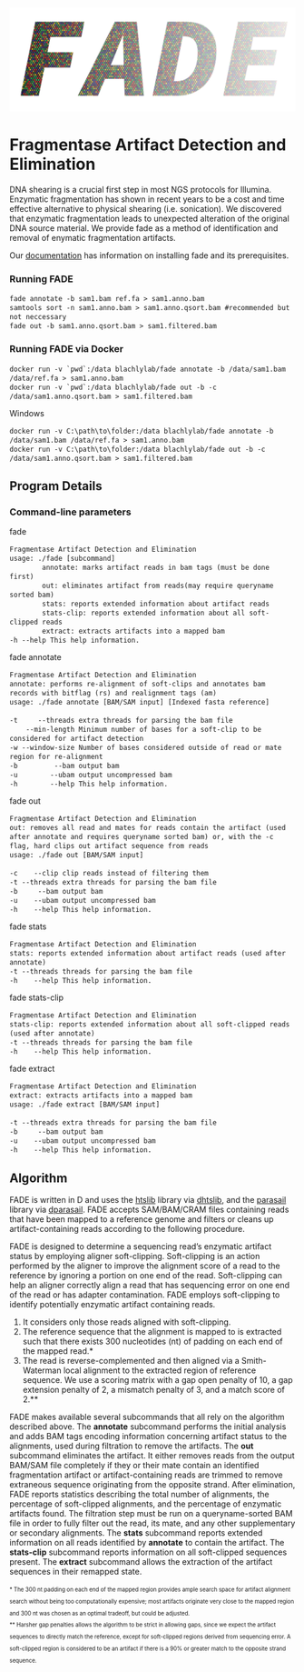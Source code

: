 ![alt text](https://github.com/blachlylab/fade/raw/master/logo/fade_logo.png "FADE")

# **F**ragmentase **A**rtifact **D**etection and **E**limination

DNA shearing is a crucial first step in most NGS protocols for Illumina. Enzymatic fragmentation has shown in recent years to be a cost and time effective alternative to physical shearing (i.e. sonication). We discovered that enzymatic fragmentation leads to unexpected alteration of the original DNA source material. We provide fade as a method of identification and removal of enymatic fragmentation artifacts.

Our [documentation](https://github.com/blachlylab/fade/blob/master/INSTALL.md) has information on installing fade and its prerequisites.

### Running FADE 
```
fade annotate -b sam1.bam ref.fa > sam1.anno.bam
samtools sort -n sam1.anno.bam > sam1.anno.qsort.bam #recommended but not neccessary
fade out -b sam1.anno.qsort.bam > sam1.filtered.bam
```

### Running FADE via Docker
```
docker run -v `pwd`:/data blachlylab/fade annotate -b /data/sam1.bam /data/ref.fa > sam1.anno.bam
docker run -v `pwd`:/data blachlylab/fade out -b -c /data/sam1.anno.qsort.bam > sam1.filtered.bam
```
Windows
```
docker run -v C:\path\to\folder:/data blachlylab/fade annotate -b /data/sam1.bam /data/ref.fa > sam1.anno.bam
docker run -v C:\path\to\folder:/data blachlylab/fade out -b -c /data/sam1.anno.qsort.bam > sam1.filtered.bam
```

## Program Details

### Command-line parameters

fade
```
Fragmentase Artifact Detection and Elimination
usage: ./fade [subcommand]
        annotate: marks artifact reads in bam tags (must be done first)
        out: eliminates artifact from reads(may require queryname sorted bam)
        stats: reports extended information about artifact reads
        stats-clip: reports extended information about all soft-clipped reads
        extract: extracts artifacts into a mapped bam
-h --help This help information.
```

fade annotate
```
Fragmentase Artifact Detection and Elimination
annotate: performs re-alignment of soft-clips and annotates bam records with bitflag (rs) and realignment tags (am)
usage: ./fade annotate [BAM/SAM input] [Indexed fasta reference]

-t     --threads extra threads for parsing the bam file
    --min-length Minimum number of bases for a soft-clip to be considered for artifact detection
-w --window-size Number of bases considered outside of read or mate region for re-alignment
-b         --bam output bam
-u        --ubam output uncompressed bam
-h        --help This help information.
```

fade out
```
Fragmentase Artifact Detection and Elimination
out: removes all read and mates for reads contain the artifact (used after annotate and requires queryname sorted bam) or, with the -c flag, hard clips out artifact sequence from reads
usage: ./fade out [BAM/SAM input]

-c    --clip clip reads instead of filtering them
-t --threads extra threads for parsing the bam file
-b     --bam output bam
-u    --ubam output uncompressed bam
-h    --help This help information.
```

fade stats
```
Fragmentase Artifact Detection and Elimination
stats: reports extended information about artifact reads (used after annotate)
-t --threads threads for parsing the bam file
-h    --help This help information.
```

fade stats-clip
```
Fragmentase Artifact Detection and Elimination
stats-clip: reports extended information about all soft-clipped reads (used after annotate)
-t --threads threads for parsing the bam file
-h    --help This help information.
```

fade extract
```
Fragmentase Artifact Detection and Elimination
extract: extracts artifacts into a mapped bam
usage: ./fade extract [BAM/SAM input]

-t --threads extra threads for parsing the bam file
-b     --bam output bam
-u    --ubam output uncompressed bam
-h    --help This help information.
```

## Algorithm
FADE is written in D and uses the [htslib](http://www.htslib.org/download/) library via [dhtslib](https://github.com/blachlylab/dhtslib.git), and the [parasail](https://github.com/jeffdaily/parasail) library via [dparasail](https://github.com/blachlylab/dparasail). FADE accepts SAM/BAM/CRAM files containing reads that have been mapped to a reference genome and filters or cleans up artifact-containing reads according to the following procedure. 

FADE is designed to determine a sequencing read’s enzymatic artifact status by employing aligner soft-clipping. Soft-clipping is an action performed by the aligner to improve the alignment score of a read to the reference by ignoring a portion on one end of the read. Soft-clipping can help an aligner correctly align a read that has sequencing error on one end of the read or has adapter contamination. FADE employs soft-clipping to identify potentially enzymatic artifact containing reads. 
1. It considers only those reads aligned with soft-clipping. 
2. The reference sequence that the alignment is mapped to is extracted such that there exists 300 nucleotides (nt) of padding on each end of the mapped read.\* 
3. The read is reverse-complemented and then aligned via a Smith-Waterman local alignment to the extracted region of reference sequence. We use a scoring matrix with a gap open penalty of 10, a gap extension penalty of 2, a mismatch penalty of 3, and a match score of 2.\*\* 

FADE makes available several subcommands that all rely on the algorithm described above. The **annotate** subcommand performs the initial analysis and adds BAM tags encoding information concerning artifact status to the alignments, used during filtration to remove the artifacts. The **out** subcommand eliminates the artifact. It either removes reads from the output BAM/SAM file completely if they or their mate contain an identified fragmentation artifact or artifact-containing reads are trimmed to remove extraneous sequence originating from the opposite strand. After elimination, FADE reports statistics describing the total number of alignments, the percentage of soft-clipped alignments, and the percentage of enzymatic artifacts found. The filtration step must be run on a queryname-sorted BAM file in order to fully filter out the read, its mate, and any other supplementary or secondary alignments. The **stats** subcommand reports extended information on all reads identified by **annotate** to contain the artifact. The **stats-clip** subcommand reports information on all soft-clipped sequences present. The **extract** subcommand allows the extraction of the artifact sequences in their remapped state.

<sub><sup>\* The 300 nt padding on each end of the mapped region provides ample search space for artifact alignment search without being too computationally expensive; most artifacts originate very close to the mapped region and 300 nt was chosen as an optimal tradeoff, but could be adjusted.</sub></sup>
<br/><sub><sup>\*\* Harsher gap penalties allows the algorithm to be strict in allowing gaps, since we expect the artifact sequences to directly match the reference, except for soft-clipped regions derived from sequencing error. A soft-clipped region is considered to be an artifact if there is a 90% or greater match to the opposite strand sequence. </sub></sup>
